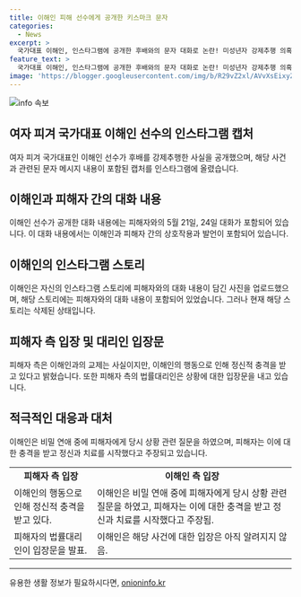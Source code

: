 ```yaml
---
title: 이해인 피해 선수에게 공개한 키스마크 문자
categories:
  - News
excerpt: >
  국가대표 이해인, 인스타그램에 공개한 후배와의 문자 대화로 논란! 미성년자 강제추행 의혹에 대한 반박인데, 대화 내용은? 해외 전지훈련 중의 음주와 성적 행위 논란에 후배 측 법률대리인은 어떤 입장을 내놨는지 살펴볼게요.
feature_text: >
  국가대표 이해인, 인스타그램에 공개한 후배와의 문자 대화로 논란! 미성년자 강제추행 의혹에 대한 반박인데, 대화 내용은? 해외 전지훈련 중의 음주와 성적 행위 논란에 후배 측 법률대리인은 어떤 입장을 내놨는지 살펴볼게요.
image: 'https://blogger.googleusercontent.com/img/b/R29vZ2xl/AVvXsEixyZcFfHzMRdzZMjFBmAUKJYCLCGyLL1o632UiGVXcaFdKo_bkvkuCioo0uUKlGfBVcT3P84aROyZIXSBEx3Aw5nCQ3pTgDom1WDC4m8eifvWiAmWEEVb4x6G_l8C0QH225ldMjyaFvpxGEBGNO37VmDTDMHGhJPq73UglMfDca1-0aw/s1600/blogspot.png'
---
```


<p><img src="https://blogger.googleusercontent.com/img/b/R29vZ2xl/AVvXsEixyZcFfHzMRdzZMjFBmAUKJYCLCGyLL1o632UiGVXcaFdKo_bkvkuCioo0uUKlGfBVcT3P84aROyZIXSBEx3Aw5nCQ3pTgDom1WDC4m8eifvWiAmWEEVb4x6G_l8C0QH225ldMjyaFvpxGEBGNO37VmDTDMHGhJPq73UglMfDca1-0aw/s1600/blogspot.png" alt="info 속보" /></p>

<h2 data-ke-size="size26">여자 피겨 국가대표 이해인 선수의 인스타그램 캡처</h2>

<p data-ke-size="size16">여자 피겨 국가대표인 이해인 선수가 후배를 강제추행한 사실을 공개했으며, 해당 사건과 관련된 문자 메시지 내용이 포함된 캡처를 인스타그램에 올렸습니다.</p>

<h2 data-ke-size="size26">이해인과 피해자 간의 대화 내용</h2>

<p data-ke-size="size16">이해인 선수가 공개한 대화 내용에는 피해자와의 5월 21일, 24일 대화가 포함되어 있습니다. 이 대화 내용에서는 이해인과 피해자 간의 상호작용과 발언이 포함되어 있습니다.</p>

<h2 data-ke-size="size26">이해인의 인스타그램 스토리</h2>

<p data-ke-size="size16">이해인은 자신의 인스타그램 스토리에 피해자와의 대화 내용이 담긴 사진을 업로드했으며, 해당 스토리에는 피해자와의 대화 내용이 포함되어 있었습니다. 그러나 현재 해당 스토리는 삭제된 상태입니다.</p>

<h2 data-ke-size="size26">피해자 측 입장 및 대리인 입장문</h2>

<p data-ke-size="size16">피해자 측은 이해인과의 교제는 사실이지만, 이해인의 행동으로 인해 정신적 충격을 받고 있다고 밝혔습니다. 또한 피해자 측의 법률대리인은 상황에 대한 입장문을 내고 있습니다.</p>

<h2 data-ke-size="size26">적극적인 대응과 대처</h2>

<p data-ke-size="size16">이해인은 비밀 연애 중에 피해자에게 당시 상황 관련 질문을 하였으며, 피해자는 이에 대한 충격을 받고 정신과 치료를 시작했다고 주장되고 있습니다.</p>

<table>
  <tbody>
    <tr>
      <td style="text-align: center; height: 17px;"><b>피해자 측 입장</b></td>
      <td style="text-align: center; height: 17px;"><b>이해인 측 입장</b></td>
    </tr>
    <tr>
      <td>이해인의 행동으로 인해 정신적 충격을 받고 있다.</td>
      <td>이해인은 비밀 연애 중에 피해자에게 당시 상황 관련 질문을 하였고, 피해자는 이에 대한 충격을 받고 정신과 치료를 시작했다고 주장됨.</td>
    </tr>
    <tr>
      <td>피해자의 법률대리인이 입장문을 발표.</td>
      <td>이해인은 해당 사건에 대한 입장은 아직 알려지지 않음.</td>
    </tr>
  </tbody>
</table>

<hr>
유용한 생활 정보가 필요하시다면, <a href="https://onioninfo.kr" rel="dofollow">onioninfo.kr</a>


